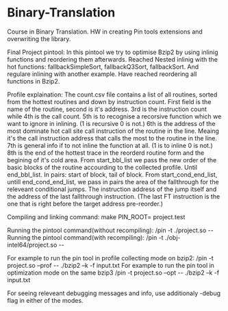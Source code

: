 # Binary-Translation
Course in Binary Translation. HW in creating Pin tools extensions and overwriting the library.

Final Project pintool:
	In this pintool we try to optimise Bzip2 by using inlinig functions and reordering them afterwards.
	Reached Nested inlinig with the hot functions: fallbackSimpleSort, fallbackQ3Sort, fallbackSort.
	And regulare inlining with another example.
	Have reached reordering all functions in Bzip2.

Profile explaination:
	The count.csv file contains a list of all routines,
	 sorted from the hottest routines and down by instruction count.
	First field is the name of the routine, second is it's address.
	3rd is the instruction count while 4th is the call count.
	5th is to recognise a recorsive function which we want to ignore in inlining. (1 is recursive 0 is not.)
	6th is the address of the most dominate hot call site call instruction of the routine in the line.
	Meaing it's the call instruction address that calls the most to the routine in the line.
	7th is general info if to not inline the function at all. (1 is to inline 0 is not.)
	8th is the end of the hottest trace in the reorderd routine form and the begining of it's cold area.
	From start_bbl_list we pass the new order of the basic blocks of the routine accourding to the collected profile.
	Until end_bbl_list. In pairs: start of block, tail of block.
	From start_cond_end_list, untill end_cond_end_list,
	 we pass in pairs the area of the fallthrough for the releveant conditional jumps.
	The instruction address of the jump itself and the address of the last fallthrough instruction.
	(The last FT instruction is the one that is right before the target address pre-reorder.)

 

Compiling and linking command:
make PIN_ROOT=<pin-root folder> project.test

Running the pintool command(without recompiling):
<pin-root folder>/pin -t ./project.so <running mode> --  <path to application and commandline arguments>
Running the pintool command(with recompiling):
<pin-root folder>/pin -t ./obj-intel64/project.so <running mode> --  <path to application and commandline arguments>

For example to run the pin tool in profile collecting mode on bzip2:
<pindir>/pin -t project.so –prof -- ./bzip2 –k -f input.txt
For example to run the pin tool in optimization mode on the same bzip3
<pindir>/pin -t project.so –opt -- ./bzip2 –k -f input.txt	

For seeing releveant debugging messages and info, use additionaly -debug flag in either of the modes.
